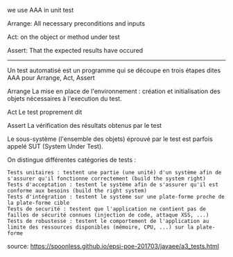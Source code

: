 we use AAA in unit test

Arrange: All necessary preconditions and inputs

Act: on the object or method under test

Assert: That the expected results have occured

-----------------

Un test automatisé est un programme qui se découpe en trois étapes dites AAA pour Arrange, Act, Assert

Arrange
    La mise en place de l'environnement : création et initialisation des objets nécessaires à l'execution du test.

Act
    Le test proprement dit

Assert
    La vérification des résultats obtenus par le test

Le sous-système (l'ensemble des objets) éprouvé par le test est parfois appelé SUT (System Under Test).

On distingue différentes catégories de tests :

    Tests unitaires : testent une partie (une unité) d'un système afin de s'assurer qu'il fonctionne correctement (build the system right)
    Tests d'acceptation : testent le système afin de s'assurer qu'il est conforme aux besoins (build the right system)
    Tests d'intégration : testent le système sur une plate-forme proche de la plate-forme cible
    Tests de securité : testent que l'application ne contient pas de failles de sécurité connues (injection de code, attaque XSS, ...)
    Tests de robustesse : testent le comportement de l'application au limite des ressources disponibles (mémoire, CPU, ...) sur la plate-forme
  
source: https://spoonless.github.io/epsi-poe-201703/javaee/a3_tests.html